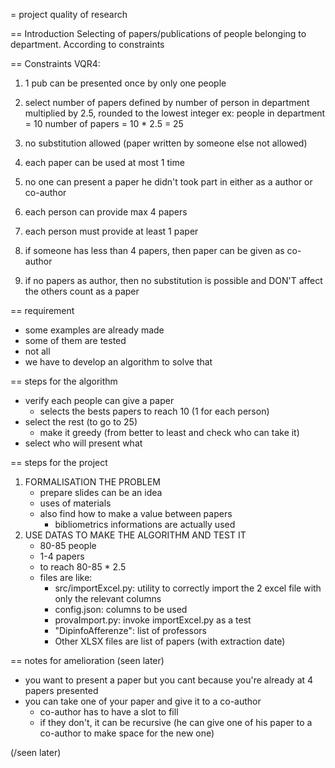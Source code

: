 = project quality of research

== Introduction
Selecting of papers/publications of people belonging to department.
According to constraints

== Constraints VQR4:
1. 1 pub can be presented once by only one people
2. select number of papers defined by number of person in department multiplied by 2.5, rounded to the lowest integer
	ex:
		people in department = 10 
		number of papers = 10 * 2.5 = 25  

4. no substitution allowed (paper written by someone else not allowed)
5. each paper can be used at most 1 time
6. no one can present a paper he didn't took part in either as a author or co-author
7. each person can provide max 4 papers 
8. each person must provide at least 1 paper
9. if someone has less than 4 papers, then paper can be given as co-author
10. if no papers as author, then no substitution is possible and DON'T affect the others count as a paper

== requirement
- some examples are already made
- some of them are tested
- not all
- we have to develop an algorithm to solve that

== steps for the algorithm
- verify each people can give a paper
    - selects the bests papers to reach 10 (1 for each person)
- select the rest (to go to 25)
    - make it greedy (from better to least and check who can take it)
- select who will present what

== steps for the project
1. FORMALISATION THE PROBLEM
    - prepare slides can be an idea
    - uses of materials
    - also find how to make a value between papers
        - bibliometrics informations are actually used
2. USE DATAS TO MAKE THE ALGORITHM AND TEST IT
    - 80-85 people
    - 1-4 papers
    - to reach 80-85 * 2.5
    - files are like:
	    - src/importExcel.py: utility to correctly import the 2 excel file with only the relevant columns
	    - config.json: columns to be used 
	    - provaImport.py: invoke importExcel.py as a test
        - "DipinfoAfferenze": list of professors
        - Other XLSX files are list of papers (with extraction date)

== notes for amelioration
(seen later)
- you want to present a paper but you cant because you're already at 4 papers presented
- you can take one of your paper and give it to a co-author 
    - co-author has to have a slot to fill
    - if they don't, it can be recursive (he can give one of his paper to a co-author to make space for the new one)

(/seen later)

